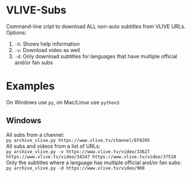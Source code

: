 # VLIVE-Subs
Command-line cript to download ALL non-auto subtitles from VLIVE URLs.  
Options:  
1. `-h`: Shows help information
2. `-v`: Download video as well
3. `-d`: Only download subtitles for languages that have multiple official and/or fan subs
# Examples
On Windows use `py`, on Mac/Linux use `python3`.
## Windows
All subs from a channel:  
`py archive_vlive.py https://www.vlive.tv/channel/EF0205`  
All subs and videos from a list of URLs:  
`py archive_vlive.py -v https://www.vlive.tv/video/33627 https://www.vlive.tv/video/34247 https://www.vlive.tv/video/37518`  
Only the subtitles where a language has multiple official and/or fan subs:  
`py archive_vlive.py -d https://www.vlive.tv/video/908`
